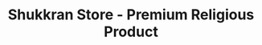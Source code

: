 ---
title: "Shukkran Store - Premium Religious Product"
url: /karachi/shukkran-store-premium-religious-product/
shop: books
---
